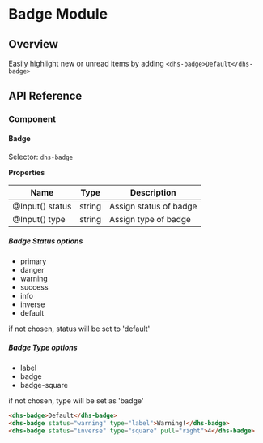 # Badge Module

## Overview

Easily highlight new or unread items by adding `<dhs-badge>Default</dhs-badge>`

## API Reference

### Component

#### Badge

Selector: `dhs-badge`

**Properties**

| Name | Type | Description |
| --- | --- | --- |
| @Input() status | string | Assign status of badge |
| @Input() type | string | Assign type of badge |

##### Badge Status options

* primary
* danger
* warning
* success
* info
* inverse
* default

if not chosen, status will be set to 'default'

##### Badge Type options

* label
* badge
* badge-square

if not chosen, type will be set as 'badge'

```html
<dhs-badge>Default</dhs-badge>
<dhs-badge status="warning" type="label">Warning!</dhs-badge>
<dhs-badge status="inverse" type="square" pull="right">4</dhs-badge>
```

